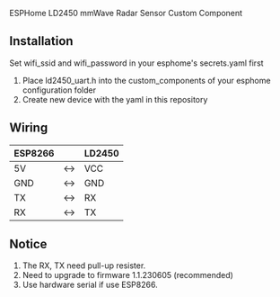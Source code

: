 ESPHome LD2450 mmWave Radar Sensor Custom Component

## Installation
Set wifi_ssid and wifi_password in your esphome's secrets.yaml first

1. Place ld2450_uart.h into the custom_components of your esphome configuration folder
2. Create new device with the yaml in this repository

## Wiring
ESP8266  | | LD2450
---------|-|-------|
5V      |<->| VCC
GND     |<->| GND
TX      |<->| RX
RX      |<->| TX

## Notice
1. The RX, TX need pull-up resister.
2. Need to upgrade to firmware 1.1.230605 (recommended)
3. Use hardware serial if use ESP8266.

